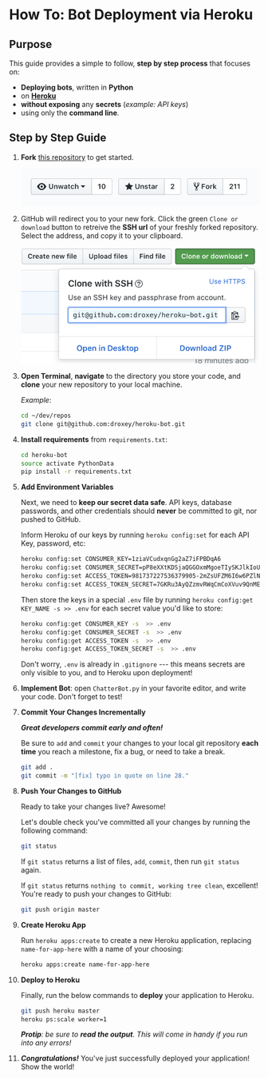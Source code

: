 # How To: Bot Deployment via Heroku

## Purpose

This guide provides a simple to follow, **step by step process** that focuses on:

- **Deploying bots**, written in **Python**
- on **[Heroku](https://www.heroku.com/)**
- **without exposing** any **secrets** (_example: API keys_)
- using only the **command line**.

## Step by Step Guide

1. **Fork** [this repository](https://github.com/outputs-io/heroku-bot) to get started.

    ![fork.png](images/fork.png)

1. GitHub will redirect you to your new fork. Click the green `Clone or download` button to retreive the **SSH url** of your freshly forked repository. Select the address, and copy it to your clipboard.

    ![clone.png](images/clone.png)

1. **Open Terminal**, **navigate** to the directory you store your code, and  **clone** your new repository to your local machine.

    _Example_:

    ```bash
    cd ~/dev/repos
    git clone git@github.com:droxey/heroku-bot.git
    ```

1. **Install requirements** from `requirements.txt`:

    ```bash
    cd heroku-bot
    source activate PythonData
    pip install -r requirements.txt
    ```

1. **Add Environment Variables**

    Next, we need to **keep our secret data safe**. API keys, database passwords, and other credentials should **never** be committed to git, nor pushed to GitHub.

    Inform Heroku of our keys by running `heroku config:set` for each API Key, password, etc:

    ```bash
    heroku config:set CONSUMER_KEY=1ziaVCudxqnGg2aZ7iFPBDqA6
    heroku config:set CONSUMER_SECRET=pP8eXXtKDSjaQGGOxmMgoeTIySKJlkIoUJ6fnxQt89N3Uw5ziQ
    heroku config:set ACCESS_TOKEN=981737227536379905-2mZsUFZM6I6w6PZlNzBIIPDR57TU3P6
    heroku config:set ACCESS_TOKEN_SECRET=7GKRu3AyQZzmvRWqCmCoXVuv9QnMEdRwUrhVfV1W3hXFB
    ```

    Then store the keys in a special `.env` file by running `heroku config:get KEY_NAME -s >> .env` for each secret value you'd like to store:

    ```bash
    heroku config:get CONSUMER_KEY -s  >> .env
    heroku config:get CONSUMER_SECRET -s  >> .env
    heroku config:get ACCESS_TOKEN -s  >> .env
    heroku config:get ACCESS_TOKEN_SECRET -s  >> .env
    ```

    Don't worry, `.env` is already in `.gitignore` --- this means secrets are only visible to you, and to Heroku upon deployment!

1. **Implement Bot**: open `ChatterBot.py` in your favorite editor, and write your code. Don't forget to test!

1. **Commit Your Changes Incrementally**

    **_Great developers commit early and often!_**

    Be sure to `add` and `commit` your changes to your local git repository **each time** you reach a milestone, fix a bug, or need to take a break.

    ```bash
    git add .
    git commit -m "[fix] typo in quote on line 28."
    ```

1. **Push Your Changes to GitHub**

    Ready to take your changes live? Awesome!

    Let's double check you've committed all your changes by running the following command:

    ```bash
    git status
    ```

    If `git status` returns a list of files, `add`, `commit`, then run `git status` again.

    If `git status` returns `nothing to commit, working tree clean`, excellent! You're ready to push your changes to GitHub:

    ```bash
    git push origin master
    ```

1. **Create Heroku App**

    Run `heroku apps:create` to create a new Heroku application, replacing `name-for-app-here` with a name of your choosing:

    ```bash
    heroku apps:create name-for-app-here
    ```

1. **Deploy to Heroku**

    Finally, run the below commands to **deploy** your application to Heroku.

    ```bash
    git push heroku master
    heroku ps:scale worker=1
    ```

    _**Protip**: be sure to **read the output**. This will come in handy if you run into any errors!_

1. **_Congratulations!_** You've just successfully deployed your application! Show the world!

